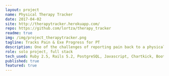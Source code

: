 ```yaml
---
layout: project
name: Physical Therapy Tracker
date: 2017-04-02
site: http://therapytracker.herokuapp.com/
repo: https://github.com/lortza/therapy_tracker
readme: true
img: /img/project_therapytracker.png
tagline: Tracks Pain & Exe Progress for PT
description: One of the challenges of reporting pain back to a physical therapist is getting accurate data on how often and how severe pain is. Replacing the anecdotal version of pain with a data version gives everybody a better picture of what's happening. The pain tracking lets you enter date/time, body part, the pain level, pain quality, and what may have triggered the pain. This app also tracks exercise progress both at home and exercises at PT sessions. All of this data is rendered in charts to make it easier to understand. This app also features a rep counter. This makes it easy to do complicated sets, reps, and holds for exercises. I built this tool to be useful for myself and it is :)
role: solo project, full stack
tech_used: Ruby 2.5, Rails 5.2, PostgreSQL, Javascript, Chartkick, Bootstrap, RSpec, Heroku, Devise, CircleCI
published: true
featured: true
---
```

